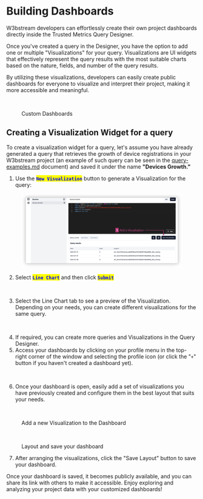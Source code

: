 # Building Dashboards

W3bstream developers can effortlessly create their own project dashboards directly inside the Trusted Metrics Query Designer.

Once you've created a query in the Designer, you have the option to add one or multiple "Visualizations" for your query. Visualizations are UI widgets that effectively represent the query results with the most suitable charts based on the nature, fields, and number of the query results.

By utilizing these visualizations, developers can easily create public dashboards for everyone to visualize and interpret their project, making it more accessible and meaningful.

<figure><img src="../.gitbook/assets/image (7) (6).png" alt=""><figcaption><p>Custom Dashboards</p></figcaption></figure>

## Creating a Visualization Widget for a query

To create a visualization widget for a query, let's assume you have already generated a query that retrieves the growth of device registrations in your W3bstream project (an example of such query can be seen in the [query-examples.md](query-examples.md "mention") document) and saved it under the name **"Devices Growth."**

1. Use the <mark style="color:blue;">**`New Visualization`**</mark> button to generate a Visualization for the query:

<figure><img src="../.gitbook/assets/image (2) (1) (1) (1).png" alt=""><figcaption></figcaption></figure>

2. Select <mark style="color:blue;">**`Line Chart`**</mark> and then click <mark style="color:blue;">**`Submit`**</mark>

<figure><img src="../.gitbook/assets/image (6).png" alt=""><figcaption></figcaption></figure>

3. Select the Line Chart tab to see a preview of the Visualization. Depending on your needs, you can create different visualizations for the same query.&#x20;

<figure><img src="../.gitbook/assets/image (7).png" alt=""><figcaption></figcaption></figure>

4. If required, you can create more queries and Visualizations in the Query Designer.&#x20;
5. Access your dashboards by clicking on your profile menu in the top-right corner of the window and selecting the profile icon (or click the "`+`" button if you haven't created a dashboard yet).

<figure><img src="../.gitbook/assets/image (5).png" alt=""><figcaption></figcaption></figure>

6. Once your dashboard is open, easily add a set of visualizations you have previously created and configure them in the best layout that suits your needs. &#x20;

<figure><img src="../.gitbook/assets/image (1) (2).png" alt=""><figcaption><p>Add a new Visualization to the Dashboard</p></figcaption></figure>

<figure><img src="../.gitbook/assets/image (8).png" alt=""><figcaption><p>Layout and save your dashboard</p></figcaption></figure>

7. After arranging the visualizations, click the "Save Layout" button to save your dashboard.

Once your dashboard is saved, it becomes publicly available, and you can share its link with others to make it accessible. Enjoy exploring and analyzing your project data with your customized dashboards!
